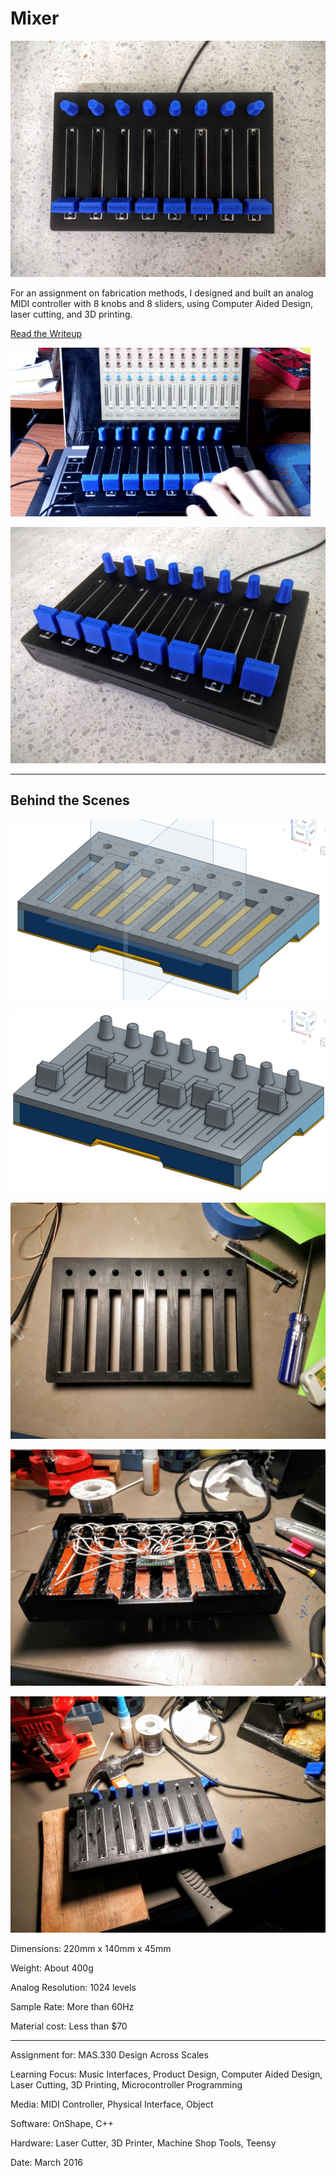 # Mixer

![](Mixer1.jpg)

For an assignment on fabrication methods, I designed and built an analog MIDI controller with 8 knobs and 8 sliders, using Computer Aided Design, laser cutting, and 3D printing.

[Read the Writeup](https://docs.google.com/document/d/17EeCE5cnWYPYfy-mMV8Jlubh-wPYbIRkHEhIJLNOey4/edit)

![](Mixer2.gif)

![](Mixer3.jpg)

---

## Behind the Scenes

![](Mixer4.jpg)

![](Mixer5.jpg)

![](Mixer6.jpg)

![](Mixer7.jpg)

![](Mixer8.jpg)

Dimensions: 220mm x 140mm x 45mm

Weight: About 400g

Analog Resolution: 1024 levels

Sample Rate: More than 60Hz

Material cost: Less than $70

---

Assignment for: MAS.330 Design Across Scales

Learning Focus: Music Interfaces, Product Design, Computer Aided Design, Laser Cutting, 3D Printing, Microcontroller Programming

Media: MIDI Controller, Physical Interface, Object

Software: OnShape, C++

Hardware: Laser Cutter, 3D Printer, Machine Shop Tools, Teensy

Date: March 2016
